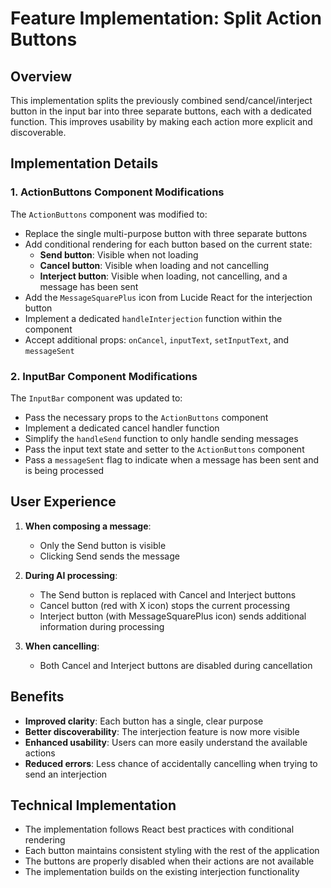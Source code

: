 ﻿# Feature Implementation: Split Action Buttons

## Overview

This implementation splits the previously combined send/cancel/interject button in the input bar into three separate buttons, each with a dedicated function. This improves usability by making each action more explicit and discoverable.

## Implementation Details

### 1. ActionButtons Component Modifications

The `ActionButtons` component was modified to:

- Replace the single multi-purpose button with three separate buttons
- Add conditional rendering for each button based on the current state:
  - **Send button**: Visible when not loading
  - **Cancel button**: Visible when loading and not cancelling
  - **Interject button**: Visible when loading, not cancelling, and a message has been sent
- Add the `MessageSquarePlus` icon from Lucide React for the interjection button
- Implement a dedicated `handleInterjection` function within the component
- Accept additional props: `onCancel`, `inputText`, `setInputText`, and `messageSent`

### 2. InputBar Component Modifications

The `InputBar` component was updated to:

- Pass the necessary props to the `ActionButtons` component
- Implement a dedicated cancel handler function
- Simplify the `handleSend` function to only handle sending messages
- Pass the input text state and setter to the `ActionButtons` component
- Pass a `messageSent` flag to indicate when a message has been sent and is being processed

## User Experience

1. **When composing a message**:
   - Only the Send button is visible
   - Clicking Send sends the message

2. **During AI processing**:
   - The Send button is replaced with Cancel and Interject buttons
   - Cancel button (red with X icon) stops the current processing
   - Interject button (with MessageSquarePlus icon) sends additional information during processing

3. **When cancelling**:
   - Both Cancel and Interject buttons are disabled during cancellation

## Benefits

- **Improved clarity**: Each button has a single, clear purpose
- **Better discoverability**: The interjection feature is now more visible
- **Enhanced usability**: Users can more easily understand the available actions
- **Reduced errors**: Less chance of accidentally cancelling when trying to send an interjection

## Technical Implementation

- The implementation follows React best practices with conditional rendering
- Each button maintains consistent styling with the rest of the application
- The buttons are properly disabled when their actions are not available
- The implementation builds on the existing interjection functionality